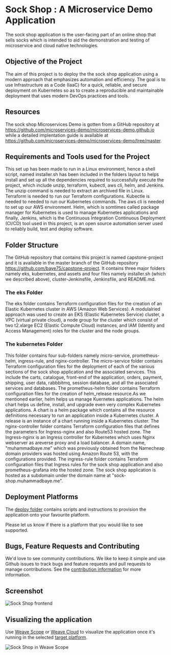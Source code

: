 # Sock Shop : A Microservice Demo Application

The sock shop application is the user-facing part of an online shop that sells socks which is intended to aid the demonstration and testing of microservice and cloud native technologies.

## Objective of the Project

The aim of this project is to deploy the the sock shop application using a modern approach that emphasizes automation and efficiency. The goal is to use Infrastructure as a Code (IaaC) for a quick, reliable, and secure deployment on Kubernetes so as to create a reproducible and maintainable deployment that uses modern DevOps practices and tools.

## Resources

The sock shop Microservices Demo is gotten from a GitHub repository at https://github.com/microservices-demo/microservices-demo.github.io while a detailed implentation guide is available at https://github.com/microservices-demo/microservices-demo/tree/master. 

## Requirements and Tools used for the Project

This set up has been made to run in a Linux environment, hence a shell script, named installer.sh has been included in the folders layout to helps install and set up all the dependencies required to successfully execute the project, which include unzip, terraform, kubectl, aws cli, helm, and Jenkins. The unzip command is needed to extract an archived file in Linux. Terraform is needed to run our Terraform configurations. Kubectle is needed to needed to run our Kubernetes commands. The aws cli is needed to set up our AWS environment. Helm, which is somtimes called package manager for Kubernetes is used to manage Kubernetes applications and finally, Jenkins, which is the Continuous Integration Continuous Deployment (CI/CD) tool used in this project, is an open source automation server used to reliably build, test and deploy software.

## Folder Structure

The GitHub repository that contains this project is named capstone-project and it is available in the master branch of the GitHub repository https://github.com/baye75/capstone-project. It contains three major folders namely eks, kubernetes, and assets and four files namely installer.sh (which we described above), cluster-Jenkinsfile, Jenkinsfile, and README.md.

### The eks Folder

The eks folder contains Terraform configuration files for the creation of an Elastic Kubernetes cluster in AWS (Amazon Web Services). A modulalried approach was used to create an EKS (Elastic Kubernetes Service) cluster, a VPC (virtual private cloud), a node group for the cluster which consist of two t2.xlarge EC2 (Elastic Compute Cloud) instances, and IAM (Identity and Access Management) roles for the cluster and the node groups.

### The kubernetes Folder

This folder contains four sub-folders namely micro-service, prometheus-helm, ingress-rule, and nginx-controller.
The micro-service folder contains Terraform configuration files for the deployment of each of the various sections of the sock shop application and the associated services. This include the carts, catalogue, front-end of the application, orders, payment, shipping, user data, rabbbitmq, session database, and all the associated services and databases.
The prometheus-helm folder contains Terraform configuration files for the creation of helm_release resource.As we mentioned earlier, helm helps us manage Kuernetes applications. The helm chart helps us define, install, and upgrade even very complex Kubernetes applications. A chart is a helm package which contains all the resource definitions necessary to run an application inside a Kubernetes cluster. A release is an instance of a chart running inside a Kubernetes cluster.
The nginx-controller folder contains Terraform configuration files that defines the parameters for Ingress-nginx and also Route53 hosted zone. The Ingress-nginx is an Ingress controller for Kubernetes which uses Nginx webserver as areverse proxy and a load balancer. A domain name, "muhammadbaye.me" which was previously obtained from the Namecheap domain providers was hosted using Amazon Route 53, with the configurations provided.
The ingress-rule folder contains Terraform configuration files that Ingress rules for the sock shop application and also prometheus-grafana into the hosted zone. The sock shop application is hosted as a subdomain under the domain name at "sock-shop.muhammadbaye.me".

## Deployment Platforms

The [deploy folder](./deploy/) contains scripts and instructions to provision the application onto your favourite platform. 

Please let us know if there is a platform that you would like to see supported.

## Bugs, Feature Requests and Contributing

We'd love to see community contributions. We like to keep it simple and use Github issues to track bugs and feature requests and pull requests to manage contributions. See the [contribution information](.github/CONTRIBUTING.md) for more information.

## Screenshot

![Sock Shop frontend](https://github.com/microservices-demo/microservices-demo.github.io/raw/master/assets/sockshop-frontend.png)

## Visualizing the application

Use [Weave Scope](http://weave.works/products/weave-scope/) or [Weave Cloud](http://cloud.weave.works/) to visualize the application once it's running in the selected [target platform](./deploy/).

![Sock Shop in Weave Scope](https://github.com/microservices-demo/microservices-demo.github.io/raw/master/assets/sockshop-scope.png)

## 